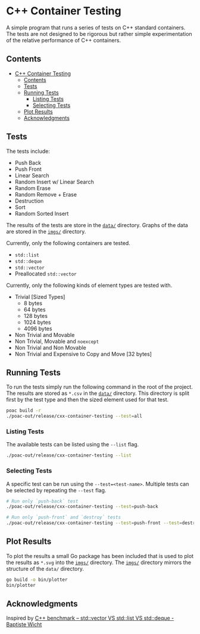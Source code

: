 # C++ Container Testing

A simple program that runs a series of tests on C++ standard containers. The tests are not designed to be rigorous but rather simple experimentation of the relative performance of C++ containers.

## Contents

- [C++ Container Testing](#c-container-testing)
  - [Contents](#contents)
  - [Tests](#tests)
  - [Running Tests](#running-tests)
    - [Listing Tests](#listing-tests)
    - [Selecting Tests](#selecting-tests)
  - [Plot Results](#plot-results)
  - [Acknowledgments](#acknowledgments)

## Tests

The tests include:

- Push Back
- Push Front
- Linear Search
- Random Insert w/ Linear Search
- Random Erase
- Random Remove + Erase
- Destruction
- Sort
- Random Sorted Insert

The results of the tests are store in the [`data/`](data/) directory. Graphs of the data are stored in the [`imgs/`](imgs/) directory.

Currently, only the following containers are tested.

- `std::list`
- `std::deque`
- `std::vector`
- Preallocated `std::vector`

Currently, only the following kinds of element types are tested with.

- Trivial [Sized Types]
  - 8 bytes
  - 64 bytes
  - 128 bytes
  - 1024 bytes
  - 4096 bytes
- Non Trivial and Movable
- Non Trivial, Movable and `noexcept`
- Non Trivial and Non Movable
- Non Trivial and Expensive to Copy and Move [32 bytes]

## Running Tests

To run the tests simply run the following command in the root of the project. The results are stored as `*.csv` in the [`data/`](data/) directory. This directory is split first by the test type and then the sized element used for that test.

```sh
poac build -r
./poac-out/release/cxx-container-testing --test=all
```

### Listing Tests

The available tests can be listed using the `--list` flag.

```sh
./poac-out/release/cxx-container-testing --list
```

### Selecting Tests

A specific test can be run using the `--test=<test-name>`. Multiple tests can be selected by repeating the `--test` flag.

```sh
# Run only `push-back` test
./poac-out/release/cxx-container-testing --test=push-back

# Run only `push-front` and `destroy` tests
./poac-out/release/cxx-container-testing --test=push-front --test=destroy
```

## Plot Results

To plot the results a small Go package has been included that is used to plot the results as `*.svg` into the [`imgs/`](imgs/) directory. The [`imgs/`](imgs/) directory mirrors the structure of the `data/` directory.

```sh
go build -o bin/plotter
bin/plotter
```

## Acknowledgments

Inspired by [C++ benchmark – std::vector VS std::list VS std::deque - Baptiste Wicht](https://baptiste-wicht.com/posts/2012/12/cpp-benchmark-vector-list-deque.html)
